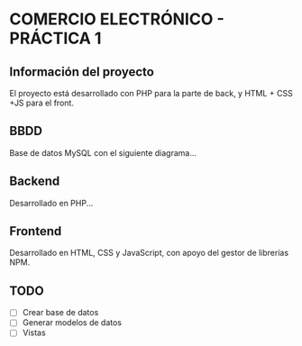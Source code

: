 # COMERCIO ELECTRÓNICO - PRÁCTICA 1

## Información del proyecto

El proyecto está desarrollado con PHP para la parte de back, y HTML + CSS +JS para el front.

## BBDD

Base de datos MySQL con el siguiente diagrama...

## Backend

Desarrollado en PHP...

## Frontend

Desarrollado en HTML, CSS y JavaScript, con apoyo del gestor de librerías NPM.

## TODO

- [ ] Crear base de datos
- [ ] Generar modelos de datos
- [ ] Vistas